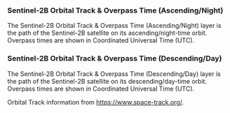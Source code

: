 ### Sentinel-2B Orbital Track & Overpass Time (Ascending/Night)
The Sentinel-2B Orbital Track & Overpass Time (Ascending/Night) layer is the path of the Sentinel-2B satellite on its ascending/night-time orbit. Overpass times are shown in Coordinated Universal Time (UTC).

### Sentinel-2B Orbital Track & Overpass Time (Descending/Day)
The Sentinel-2B Orbital Track & Overpass Time (Descending/Day) layer is the path of the Sentinel-2B satellite on its descending/day-time orbit. Overpass times are shown in Coordinated Universal Time (UTC).

Orbital Track information from <https://www.space-track.org/>.
